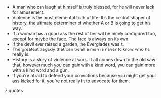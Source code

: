  - A man who can laugh at himself is truly blessed, for he will never lack for amusement.
 - Violence is the most elemental truth of life. It’s the central shaper of history, the ultimate determiner of whether A or B is going to get his way.
 - If a woman has a good ass the rest of her wil be nicely configured too, except for maybe the face. The face is always on its own.
 - If the devil ever raised a garden, the Everglades was it.
 - The greatest tragedy that can befall a man is never to know who he really is.
 - History is a story of violence at work. It all comes down to the old saw that, however much you can gain with a kind word, you can gain more with a kind word and a gun.
 - If you’re afraid to defend your convictions because you might get your ass kicked for it, you’re not really fit to advocate for them.

7 quotes